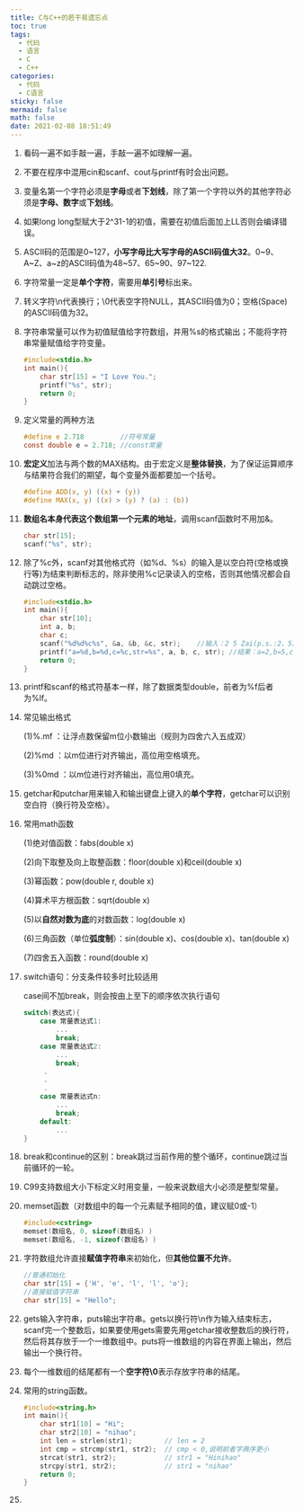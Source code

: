 ```yaml
---
title: C与C++的若干易遗忘点
toc: true
tags:
  - 代码
  - 语言
  - C
  - C++
categories:
  - 代码
  - C语言
sticky: false
mermaid: false
math: false
date: 2021-02-08 18:51:49
---
```


1. 看码一遍不如手敲一遍，手敲一遍不如理解一遍。

2. 不要在程序中混用cin和scanf、cout与printf有时会出问题。

3. 变量名第一个字符必须是**字母**或者**下划线**，除了第一个字符以外的其他字符必须是**字母、数字**或**下划线**。

4. 如果long long型赋大于2^31-1的初值，需要在初值后面加上LL否则会编译错误。

5. ASCII码的范围是0~127，**小写字母比大写字母的ASCII码值大32**。0~9、A~Z、a~z的ASCII码值为48~57、65~90、97~122.

6. 字符常量一定是**单个字符**，需要用**单引号**标出来。

7. 转义字符\n代表换行；\0代表空字符NULL，其ASCII码值为0；空格(Space)的ASCII码值为32。

8. 字符串常量可以作为初值赋值给字符数组，并用%s的格式输出；不能将字符串常量赋值给字符变量。

   ```c
   #include<stdio.h>
   int main(){
       char str[15] = "I Love You.";
       printf("%s", str);
       return 0;
   }
   ```

9. 定义常量的两种方法

   ```c
   #define e 2.718         //符号常量
   const double e = 2.718; //const常量
   ```

10. **宏定义**加法与两个数的MAX结构。由于宏定义是**整体替换**，为了保证运算顺序与结果符合我们的期望，每个变量外面都要加一个括号。

    ```c
    #define ADD(x, y) ((x) + (y))
    #define MAX(x, y) ((x) > (y) ? (a) : (b))
    ```

11. **数组名本身代表这个数组第一个元素的地址**，调用scanf函数时不用加&。

    ```c
    char str[15];
    scanf("%s", str);
    ```

12. 除了%c外，scanf对其他格式符（如%d、%s）的输入是以空白符(空格或换行等)为结束判断标志的，除非使用%c记录读入的空格，否则其他情况都会自动跳过空格。

    ```c
    #include<stdio.h>
    int main(){
        char str[10];
        int a, b;
        char c;
        scanf("%d%d%c%s", &a, &b, &c, str);    //输入：2 5 Zai(p.s.:2、5虽然隔开但两个%d之间可不加空格)
        printf("a=%d,b=%d,c=%c,str=%s", a, b, c, str); //结果：a=2,b=5,c= ,str=zai
        return 0;
    }
    ```

13. printf和scanf的格式符基本一样，除了数据类型double，前者为%f后者为%lf。

14. 常见输出格式

    (1)%.mf ：让浮点数保留m位小数输出（规则为四舍六入五成双）
    
    (2)%md ：以m位进行对齐输出，高位用空格填充。
    
    (3)%0md ：以m位进行对齐输出，高位用0填充。
    
15. getchar和putchar用来输入和输出键盘上键入的**单个字符**，getchar可以识别空白符（换行符及空格）。

16. 常用math函数

    (1)绝对值函数：fabs(double x)

    (2)向下取整及向上取整函数：floor(double x)和ceil(double x)

    (3)幂函数：pow(double r, double x)

    (4)算术平方根函数：sqrt(double x)

    (5)以**自然对数为底**的对数函数：log(double x)

    (6)三角函数（单位**弧度制**）：sin(double x)、cos(double x)、tan(double x)

    (7)四舍五入函数：round(double x)

17. switch语句：分支条件较多时比较适用

    case间不加break，则会按由上至下的顺序依次执行语句

    ```c
    switch(表达式){
        case 常量表达式1:
            ...
            break;
        case 常量表达式2:
            ...
            break;
         .
         .
         .
        case 常量表达式n:
            ...
            break;
        default:
            ...
    }
    ```

18. break和continue的区别：break跳过当前作用的整个循环，continue跳过当前循环的一轮。

19. C99支持数组大小下标定义时用变量，一般来说数组大小必须是整型常量。

20. memset函数（对数组中的每一个元素赋予相同的值，建议赋0或-1）

    ```c++
    #include<cstring>
    memset(数组名, 0, sizeof(数组名) )
    memset(数组名, -1, sizeof(数组名) )
    ```

21. 字符数组允许直接**赋值字符串**来初始化，但**其他位置不允许**。

    ```c++
    //普通初始化
    char str[15] = {'H', 'e', 'l', 'l', 'o'};
    //直接赋值字符串
    char str[15] = "Hello";
    ```

22. gets输入字符串，puts输出字符串。gets以换行符\n作为输入结束标志，scanf完一个整数后，如果要使用gets需要先用getchar接收整数后的换行符，然后将其存放于一个一维数组中。puts将一维数组的内容在界面上输出，然后输出一个换行符。

23. 每个一维数组的结尾都有一个**空字符\0**表示存放字符串的结尾。

24. 常用的string函数。

    ```c++
    #include<string.h>
    int main(){
        char str1[10] = "Hi";
        char str2[10] = "nihao";
        int len = strlen(str1);        // len = 2
        int cmp = strcmp(str1, str2);  // cmp < 0,说明前者字典序更小
        strcat(str1, str2);            // str1 = "Hinihao"
        strcpy(str1, str2);            // str1 = "nihao"
        return 0;
    }
    ```

25. 

